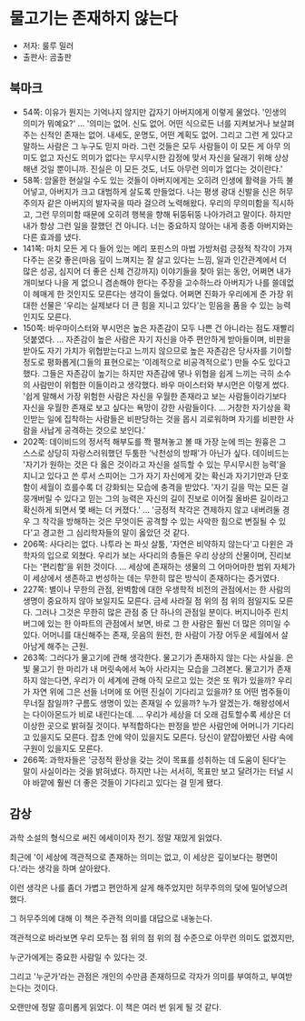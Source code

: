 # 물고기는 존재하지 않는다

- 저자: 룰루 밀러
- 출판사: 곰출판

## 북마크

- 54쪽: 이유가 뭔지는 기억나지 않지만 갑자기 아버지에게 이렇게 물었다. '인생의 의미가 뭐예요?' ... '의미는 없어. 신도 없어. 어떤 식으로든 너를 지켜보거나 보살펴주는 신적인 존재는 없어. 내세도, 운명도, 어떤 계획도 없어. 그리고 그런 게 있다고 말하느 사람은 그 누구도 믿지 마라. 그런 것들은 모두 사람들이 이 모든 게 아무 의미도 없고 자신도 의미가 없다는 무시무시한 감정에 맞서 자신을 달래기 위해 상상해낸 것일 뿐이니까. 진실은 이 모든 것도, 너도 아무런 의미가 없다는 것이란다.'
- 58쪽: 암울한 현실일 수도 있는 것들이 아버지에게는 오히려 인생에 활력을 가득 불어넣고, 아버지가 크고 대범하게 살도록 만들었다. 나는 평생 광대 신발을 신은 허무주의자 같은 아버지의 발자국을 따라 걸으려 노력해왔다. 우리의 무의미함을 직시하고, 그런 무의미함 때문에 오히려 행복을 향해 뒤뚱뒤뚱 나아가려고 말이다. 하지만 내가 항상 그런 일을 잘했던 건 아니다. 너는 중요하지 않아는 내게 종종 아버지와는 다른 효과를 냈다.
- 141쪽: 마치 모든 게 다 들어 있는 메리 포핀스의 마법 가방처럼 긍정적 착각이 가져다주는 온갖 좋은(마음 깊이 느껴지는 잘 살고 있다는 느낌, 일과 인간관계에서 더 많은 성공, 심지어 더 좋은 신체 건강까지) 이야기들을 찾아 읽는 동안, 어쩌면 내가 개미보다 나을 게 없으니 겸손해야 한다는 주장을 고수하느라 아버지가 나를 쓸데없이 헤매게 한 것인지도 모른다는 생각이 들었다. 어쩌면 진화가 우리에게 준 가장 위대한 선물은 '우리는 실제보다 더 큰 힘을 지니고 있다'는 믿음을 품을 수 있는 능력인지도 모른다.
- 150쪽: 바우마이스터와 부시먼은 높은 자존감이 모두 나쁜 건 아니라는 점도 재빨리 덧붙였다. ... 자존감이 높은 사람은 자기 자신을 아주 편안하게 받아들이며, 비판을 받아도 자기 가치가 위협받는다고 느끼지 않으므로 높은 자존감은 당사자를 기이할 정도로 평화롭게(그들의 표현으로는 '이례적으로 비공격적으로') 만들 수도 있다고 했다. 그들은 자존감이 높기는 하지만 자존감에 댛나 위협을 쉽게 느끼는 극히 소수의 사람만이 위험한 이들이라고 생각했다. 바우 마이스터와 부시먼은 이렇게 썼다. '쉽게 말해서 가장 위험한 사람은 자신을 우월한 존재라고 보는 사람들이라기보다 자신을 우월한 존재로 보고 싶다는 욕망이 강한 사람들이다. ... 거창한 자기상을 확인받는 일에 집착하는 사람들은 비판당하는 것을 몹시 괴로워하며 자기를 비판한 사람을 사납게 공격하는 것으로 보인다.'
- 202쪽: 데이비드의 정서적 해부도를 쫙 펼쳐놓고 볼 때 가장 눈에 띄는 원흉은 그 스스로 상당히 자랑스러워했던 두툼한 '낙천성의 방패'가 아닌가 싶다. 데이비드는 '자기가 원하는 것은 다 옳은 것이라고 자신을 설득할 수 있는 무시무시한 능력'을 지니고 있다고 쓴 루서 스피어는 그가 자기 자신에게 갖는 확신과 자기기만과 단호함이 세월이 흐를수록 더 강화되는 모습에 충격을 받았다. '자기 길을 막는 모든 걸 뭉개버릴 수 있다고 믿는 그의 능력은 자신의 길이 진보로 이어질 올바른 길이라고 확신하게 되면서 몇 배는 더 커졌다.' ... '긍정적 착각은 견제하지 않고 내버려둘 경우 그 착각을 방해하는 것은 무엇이든 공격할 수 있는 사악한 힘으로 변질될 수 있다'고 경고한 그 심리학자들의 말이 옳았던 것 같다.
- 206쪽: 사다리는 없다. 나투라 논 파싯 살툼, '자연은 비약하지 않는다'고 다윈은 과학자의 입으로 외쳤다. 우리가 보는 사다리의 층들은 우리 상상의 산물이며, 진리보다는 '편리함'을 위한 것이다. ... 세상에 존재하는 생물의 그 어마어마한 범위 자체가 이 세상에서 생존하고 번성하는 데는 무한히 많은 방식이 존재하다는 증거였다.
- 227쪽: 별이나 무한의 관점, 완벽함에 대한 우생학적 비전의 관점에서는 한 사람의 생명이 중요하지 않아 보일지도 모른다. 금세 사라질 점 위의 점 위의 점일지도 모른다. 그러나 그것은 무한히 많은 관점 중 단 하나의 관점일 분이다. 버지니아주 린치버그에 있는 한 아파트의 관점에서 보면, 바로 그 한 사람은 훨씬 더 많은 의미일 수 있다. 어머니를 대신해주는 존재, 웃음의 원천, 한 사람이 가장 어두운 세월에서 살아남게 해주는 근원.
- 263쪽: 그러다가 물고기에 관해 생각한다. 물고기가 존재하지 않는 다는 사실을. 은빛 물고기 한 마리가 내 머릿속에서 녹아 사라지는 모습을 그려본다. 물고기가 존재하지 않는다면, 우리가 이 세계에 관해 아직 모르고 있는 것은 또 뭐가 있을까? 우리가 자연 위에 그은 선들 너머에 또 어떤 진실이 기다리고 있을까? 또 어떤 범주들이 무너질 참일까? 구름도 생명이 있는 존재일 수 있을까? 누가 알겠는가. 해왕성에서는 다이아몬드가 비로 내린다는데. ... 우리가 세상을 더 오래 검토할수록 세상은 더 이상한 곳으로 밝혀질 것이다. 부적합하다는 판정을 받은 사람안에 어머니가 기다리고 있을지도 모른다. 잡초 안에 약이 있을지도 모른다. 당신이 얕잡아봤던 사람 속에 구원이 있을지도 모른다.
- 266쪽: 과학자들은 '긍정적 환상을 갖는 것이 목표를 성취하는 데 도움이 된다'는 말이 사실이라는 것을 밝혀냈다. 하지만 나는 서서히, 목표만 보고 달려가는 터널 시야 바깥에 훨씬 더 좋은 것들이 기다리고 있다는 걸 믿게 됐다.

## 감상

과학 소설의 형식으로 써진 에세이이자 전기. 정말 재밌게 읽었다.

최근에 '이 세상에 객관적으로 존재하는 의미는 없고, 이 세상은 깊이보다는 평면이다.'라는 생각을 하며 살아왔다.

이런 생각은 나를 좀더 가볍고 편안하게 살게 해주었지만 허무주의의 덫에 밀어넣으려 했다.

그 허무주의에 대해 이 책은 주관적 의미를 대답으로 내놓는다.

객관적으로 바라보면 우리 모두는 점 위의 점 위의 점 수준으로 아무런 의미도 없겠지만,

누군가에게는 중요한 사람일 수 있다는 것.

그리고 '누군가'라는 관점은 개인의 수만큼 존재하므로 각자가 의미를 부여하고, 부여받는다는 것이다.

오랜만에 정말 흥미롭게 읽었다. 이 책은 여러 번 읽게 될 것 같다.
